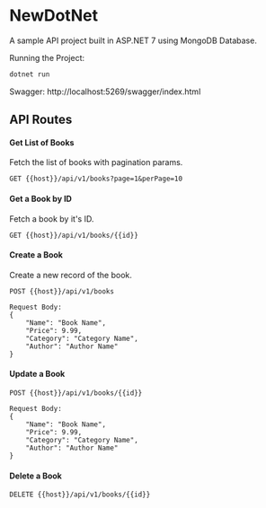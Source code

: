 # NewDotNet
A sample API project built in ASP.NET 7 using MongoDB Database.

Running the Project:
```bash
dotnet run
```

Swagger: http://localhost:5269/swagger/index.html

## API Routes

#### Get List of Books
Fetch the list of books with pagination params.
```
GET {{host}}/api/v1/books?page=1&perPage=10
```

#### Get a Book by ID
Fetch a book by it's ID.
```
GET {{host}}/api/v1/books/{{id}}
```

#### Create a Book
Create a new record of the book.
```
POST {{host}}/api/v1/books

Request Body:
{
    "Name": "Book Name",
    "Price": 9.99,
    "Category": "Category Name",
    "Author": "Author Name"
}
```

#### Update a Book
```
POST {{host}}/api/v1/books/{{id}}

Request Body:
{
    "Name": "Book Name",
    "Price": 9.99,
    "Category": "Category Name",
    "Author": "Author Name"
}
```

#### Delete a Book
```
DELETE {{host}}/api/v1/books/{{id}}
```
